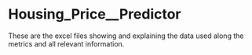 # Housing_Price__Predictor

These are the excel files showing and explaining the data used along the metrics and all relevant information.
